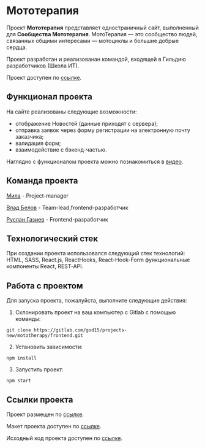 # Мототерапия
Проект **Мототерапия** представляет одностраничный сайт, выполненный для **Сообщества Мототерапия**. МотоТерапия — это сообщество людей, связанных общими интересами — мотоциклы и большие добрые сердца.

Проект разработан и реализованан командой, входящей в Гильдию разработчиков (Школа ИТ).

Проект доступен по [ссылке]().

## Функционал проекта
На сайте реализованы следующие возможности:

- отображение Новостей (данные приходят с сервера);
- отправка заявок через форму регистрации на электронную почту заказчика;
- валидация форм;
- взаимодействие с бэкенд-частью.

Наглядно c функционалом проекта можно познакомиться в [видео]().

## Команда проекта

[Мила]() - Project-manager

[Влад Белов](https://github.com/Valzet) - Team-lead,frontend-разработчик

[Руслан Газиев](https://github.com/gazievri) - Frontend-разработчик

## Технологический стек

При создании проекта использовался следующий стек технологий: HTML, SASS, React.js, ReactHooks, React-Hook-Form функциональные компоненты React, REST-API.

## Работа с проектом

Для запуска проекта, пожалуйста, выполните следующие действия:

1. Склонировать проект на ваш компьютер с Gitlab с помощью команды:

```
git clone https://gitlab.com/god15/projects-new/mototherapy/frontend.git
```

2. Установить зависимости:

```
npm install
```

3. Запустить проект:

```
npm start
```

## Ссылки проекта

Проект размещен по [ссылке]().

Макет проекта доступен по [ссылке](https://www.figma.com/file/qwx2QSCOrvoUfwKy9P7wHt/%D0%9C%D0%BE%D1%82%D0%BE%D1%82%D0%B5%D1%80%D0%B0%D0%BF%D0%B8%D1%8F?node-id=6%3A3&t=HFs4RHHrhOEnYQQZ-0).

Исходный код проекта доступен по [ссылке](https://gitlab.com/god15/projects-new/mototherapy/frontend.git).

